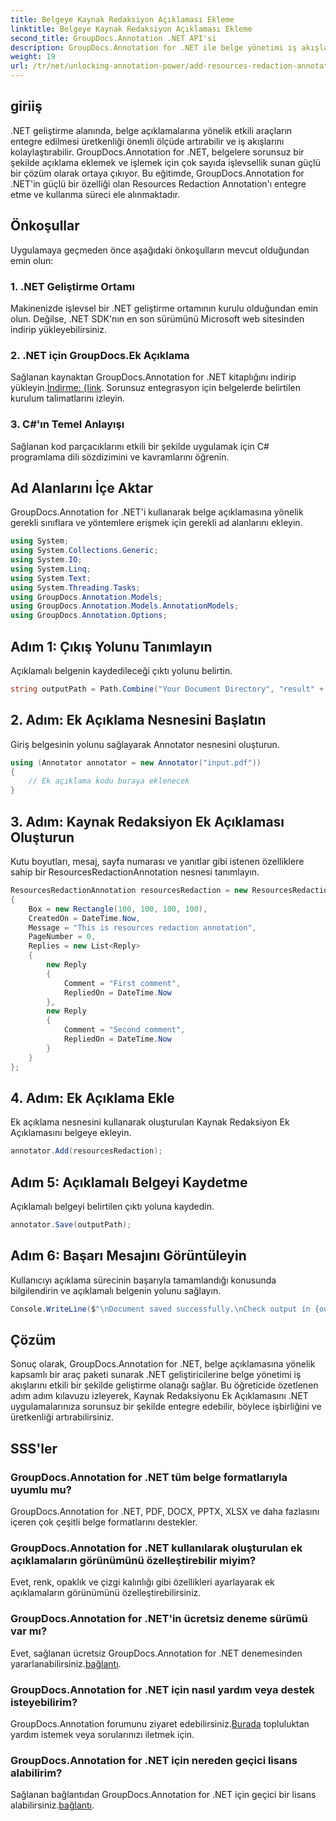```yaml
---
title: Belgeye Kaynak Redaksiyon Açıklaması Ekleme
linktitle: Belgeye Kaynak Redaksiyon Açıklaması Ekleme
second_title: GroupDocs.Annotation .NET API'si
description: GroupDocs.Annotation for .NET ile belge yönetimi iş akışlarını geliştirin. Verimli bir şekilde Kaynak Redaksiyonu Ek Açıklamasını .NET'inize sorunsuz bir şekilde entegre edin.
weight: 19
url: /tr/net/unlocking-annotation-power/add-resources-redaction-annotation/
---
```

## giriiş
.NET geliştirme alanında, belge açıklamalarına yönelik etkili araçların entegre edilmesi üretkenliği önemli ölçüde artırabilir ve iş akışlarını kolaylaştırabilir. GroupDocs.Annotation for .NET, belgelere sorunsuz bir şekilde açıklama eklemek ve işlemek için çok sayıda işlevsellik sunan güçlü bir çözüm olarak ortaya çıkıyor. Bu eğitimde, GroupDocs.Annotation for .NET'in güçlü bir özelliği olan Resources Redaction Annotation'ı entegre etme ve kullanma süreci ele alınmaktadır.
## Önkoşullar
Uygulamaya geçmeden önce aşağıdaki önkoşulların mevcut olduğundan emin olun:
### 1. .NET Geliştirme Ortamı
Makinenizde işlevsel bir .NET geliştirme ortamının kurulu olduğundan emin olun. Değilse, .NET SDK'nın en son sürümünü Microsoft web sitesinden indirip yükleyebilirsiniz.
### 2. .NET için GroupDocs.Ek Açıklama
 Sağlanan kaynaktan GroupDocs.Annotation for .NET kitaplığını indirip yükleyin.[İndirme: {link](https://releases.groupdocs.com/annotation/net/). Sorunsuz entegrasyon için belgelerde belirtilen kurulum talimatlarını izleyin.
### 3. C#'ın Temel Anlayışı
Sağlanan kod parçacıklarını etkili bir şekilde uygulamak için C# programlama dili sözdizimini ve kavramlarını öğrenin.

## Ad Alanlarını İçe Aktar
GroupDocs.Annotation for .NET'i kullanarak belge açıklamasına yönelik gerekli sınıflara ve yöntemlere erişmek için gerekli ad alanlarını ekleyin.

```csharp
using System;
using System.Collections.Generic;
using System.IO;
using System.Linq;
using System.Text;
using System.Threading.Tasks;
using GroupDocs.Annotation.Models;
using GroupDocs.Annotation.Models.AnnotationModels;
using GroupDocs.Annotation.Options;
```
## Adım 1: Çıkış Yolunu Tanımlayın
Açıklamalı belgenin kaydedileceği çıktı yolunu belirtin.
```csharp
string outputPath = Path.Combine("Your Document Directory", "result" + Path.GetExtension("input.pdf"));
```
## 2. Adım: Ek Açıklama Nesnesini Başlatın
Giriş belgesinin yolunu sağlayarak Annotator nesnesini oluşturun.
```csharp
using (Annotator annotator = new Annotator("input.pdf"))
{
    // Ek açıklama kodu buraya eklenecek
}
```
## 3. Adım: Kaynak Redaksiyon Ek Açıklaması Oluşturun
Kutu boyutları, mesaj, sayfa numarası ve yanıtlar gibi istenen özelliklere sahip bir ResourcesRedactionAnnotation nesnesi tanımlayın.
```csharp
ResourcesRedactionAnnotation resourcesRedaction = new ResourcesRedactionAnnotation
{
    Box = new Rectangle(100, 100, 100, 100),
    CreatedOn = DateTime.Now,
    Message = "This is resources redaction annotation",
    PageNumber = 0,
    Replies = new List<Reply>
    {
        new Reply
        {
            Comment = "First comment",
            RepliedOn = DateTime.Now
        },
        new Reply
        {
            Comment = "Second comment",
            RepliedOn = DateTime.Now
        }
    }
};
```
## 4. Adım: Ek Açıklama Ekle
Ek açıklama nesnesini kullanarak oluşturulan Kaynak Redaksiyon Ek Açıklamasını belgeye ekleyin.
```csharp
annotator.Add(resourcesRedaction);
```
## Adım 5: Açıklamalı Belgeyi Kaydetme
Açıklamalı belgeyi belirtilen çıktı yoluna kaydedin.
```csharp
annotator.Save(outputPath);
```
## Adım 6: Başarı Mesajını Görüntüleyin
Kullanıcıyı açıklama sürecinin başarıyla tamamlandığı konusunda bilgilendirin ve açıklamalı belgenin yolunu sağlayın.
```csharp
Console.WriteLine($"\nDocument saved successfully.\nCheck output in {outputPath}.");
```

## Çözüm
Sonuç olarak, GroupDocs.Annotation for .NET, belge açıklamasına yönelik kapsamlı bir araç paketi sunarak .NET geliştiricilerine belge yönetimi iş akışlarını etkili bir şekilde geliştirme olanağı sağlar. Bu öğreticide özetlenen adım adım kılavuzu izleyerek, Kaynak Redaksiyonu Ek Açıklamasını .NET uygulamalarınıza sorunsuz bir şekilde entegre edebilir, böylece işbirliğini ve üretkenliği artırabilirsiniz.
## SSS'ler
### GroupDocs.Annotation for .NET tüm belge formatlarıyla uyumlu mu?
GroupDocs.Annotation for .NET, PDF, DOCX, PPTX, XLSX ve daha fazlasını içeren çok çeşitli belge formatlarını destekler.
### GroupDocs.Annotation for .NET kullanılarak oluşturulan ek açıklamaların görünümünü özelleştirebilir miyim?
Evet, renk, opaklık ve çizgi kalınlığı gibi özellikleri ayarlayarak ek açıklamaların görünümünü özelleştirebilirsiniz.
### GroupDocs.Annotation for .NET'in ücretsiz deneme sürümü var mı?
 Evet, sağlanan ücretsiz GroupDocs.Annotation for .NET denemesinden yararlanabilirsiniz.[bağlantı](https://releases.groupdocs.com/).
### GroupDocs.Annotation for .NET için nasıl yardım veya destek isteyebilirim?
 GroupDocs.Annotation forumunu ziyaret edebilirsiniz.[Burada](https://forum.groupdocs.com/c/annotation/10) topluluktan yardım istemek veya sorularınızı iletmek için.
### GroupDocs.Annotation for .NET için nereden geçici lisans alabilirim?
Sağlanan bağlantıdan GroupDocs.Annotation for .NET için geçici bir lisans alabilirsiniz.[bağlantı](https://purchase.groupdocs.com/temporary-license/).